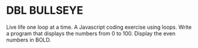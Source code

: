 # DBL BULLSEYE
Live life one loop at a time. 
A Javascript coding exercise using loops. 
Write a program that displays the numbers from 0 to 100.
Display the even numbers in BOLD.
